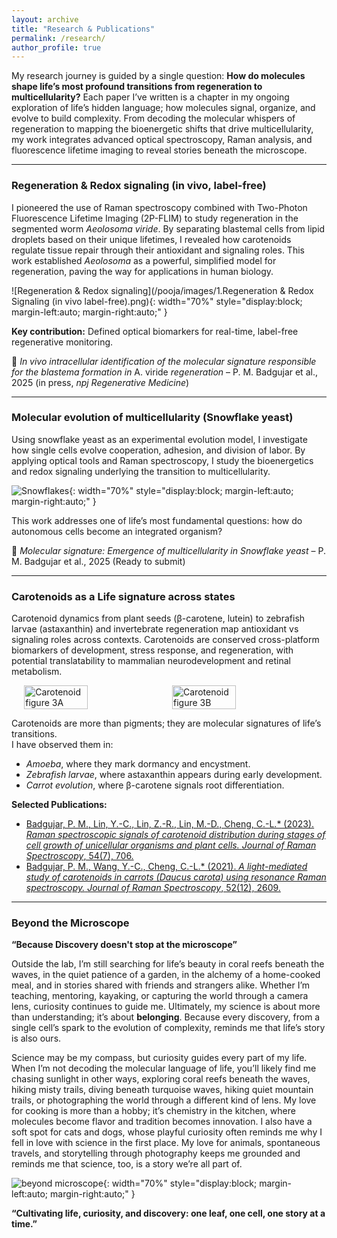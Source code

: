 ```yaml
---
layout: archive
title: "Research & Publications"
permalink: /research/
author_profile: true
---
```


My research journey is guided by a single question: **How do molecules shape life’s most profound transitions from regeneration to multicellularity?** Each paper I’ve written is a chapter in my ongoing exploration of life’s hidden language; how molecules signal, organize, and evolve to build complexity. From decoding the molecular whispers of regeneration to mapping the bioenergetic shifts that drive multicellularity, my work integrates advanced optical spectroscopy, Raman analysis, and fluorescence lifetime imaging to reveal stories beneath the microscope.  

---

### Regeneration & Redox signaling (in vivo, label-free)  

I pioneered the use of Raman spectroscopy combined with Two-Photon Fluorescence Lifetime Imaging (2P-FLIM) to study regeneration in the segmented worm *Aeolosoma viride*.  By separating blastemal cells from lipid droplets based on their unique lifetimes, I revealed how carotenoids regulate tissue repair through their antioxidant and signaling roles. This work established *Aeolosoma* as a powerful, simplified model for regeneration, paving the way for applications in human biology.  

![Regeneration & Redox signaling](/pooja/images/1.Regeneration & Redox Signaling (in vivo label-free).png){: width="70%" style="display:block; margin-left:auto; margin-right:auto;" }  

**Key contribution:** Defined optical biomarkers for real-time, label-free regenerative monitoring.  

📄 *In vivo intracellular identification of the molecular signature responsible for the blastema formation in* A. viride *regeneration* – P. M. Badgujar et al., 2025 (in press, *npj Regenerative Medicine*)  

---

### Molecular evolution of multicellularity (Snowflake yeast)  

Using snowflake yeast as an experimental evolution model, I investigate how single cells evolve cooperation, adhesion, and division of labor. By applying optical tools and Raman spectroscopy, I study the bioenergetics and redox signaling underlying the transition to multicellularity.  

![Snowflakes](/pooja/images/yeast.jpg){: width="70%" style="display:block; margin-left:auto; margin-right:auto;" }  

This work addresses one of life’s most fundamental questions: how do autonomous cells become an integrated organism?  

📄 *Molecular signature: Emergence of multicellularity in Snowflake yeast* – P. M. Badgujar et al., 2025 (Ready to submit)  

---

### Carotenoids as a Life signature across states  

Carotenoid dynamics from plant seeds (β-carotene, lutein) to zebrafish larvae (astaxanthin) and invertebrate regeneration map antioxidant vs signaling roles across contexts.  Carotenoids are conserved cross-platform biomarkers of development, stress response, and regeneration, with potential translatability to mammalian neurodevelopment and retinal metabolism.  

<div style="display: flex; justify-content: center; gap: 10px;">
  <img src="/pooja/images/3A.jpg" alt="Carotenoid figure 3A" width="45%">
  <img src="/pooja/images/3B.png" alt="Carotenoid figure 3B" width="45%">
</div>  

Carotenoids are more than pigments; they are molecular signatures of life’s transitions.  
I have observed them in:  
- *Amoeba*, where they mark dormancy and encystment.  
- *Zebrafish larvae*, where astaxanthin appears during early development.  
- *Carrot evolution*, where β-carotene signals root differentiation.  

**Selected Publications:**  
- [Badgujar, P. M., Lin, Y.-C., Lin, Z.-R., Lin, M.-D., Cheng, C.-L.* (2023). *Raman spectroscopic signals of carotenoid distribution during stages of cell growth of unicellular organisms and plant cells.* *Journal of Raman Spectroscopy*, 54(7), 706.](https://www.researchgate.net/publication/370441307_Raman_spectroscopic_signals_of_carotenoid_distribution_during_stages_of_cell_growth_of_unicellular_organisms_and_plant_cells)  
- [Badgujar, P. M., Wang, Y.-C., Cheng, C.-L.* (2021). *A light-mediated study of carotenoids in carrots (Daucus carota) using resonance Raman spectroscopy.* *Journal of Raman Spectroscopy*, 52(12), 2609.](https://www.researchgate.net/publication/352405785_A_light-mediated_study_of_carotenoids_in_carrots_Daucus_carota_using_resonance_Raman_spectroscopy)  

---

### Beyond the Microscope

**“Because Discovery doesn't stop at the microscope”**

Outside the lab, I’m still searching for life’s beauty in coral reefs beneath the waves, in the quiet patience of a garden, in the alchemy of a home-cooked meal, and in stories shared with friends and strangers alike. Whether I’m teaching, mentoring, kayaking, or capturing the world through a camera lens, curiosity continues to guide me. Ultimately, my science is about more than understanding; it’s about **belonging**. Because every discovery, from a single cell’s spark to the evolution of complexity, reminds me that life’s story is also ours.  

Science may be my compass, but curiosity guides every part of my life. When I’m not decoding the molecular language of life, you’ll likely find me chasing sunlight in other ways, exploring coral reefs beneath the waves, hiking misty trails, diving beneath turquoise waves, hiking quiet mountain trails, or photographing the world through a different kind of lens. My love for cooking is more than a hobby; it’s chemistry in the kitchen, where molecules become flavor and tradition becomes innovation. I also have a soft spot for cats and dogs, whose playful curiosity often reminds me why I fell in love with science in the first place. My love for animals, spontaneous travels, and storytelling through photography keeps me grounded and reminds me that science, too, is a story we’re all part of.  

![beyond microscope](/pooja/images/beyond_microscope.jpg){: width="70%" style="display:block; margin-left:auto; margin-right:auto;" }  

**“Cultivating life, curiosity, and discovery: one leaf, one cell, one story at a time.”**  

